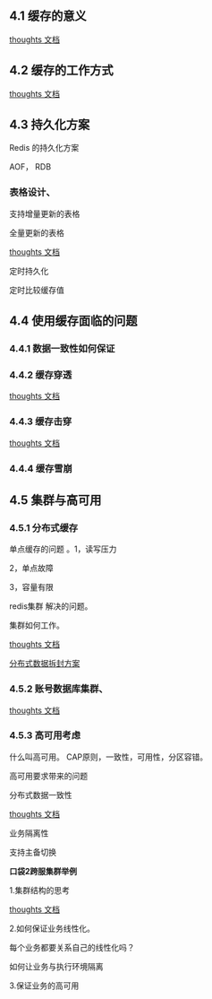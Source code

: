 ## 4.1 缓存的意义
[thoughts 文档](https://thoughts.teambition.com/workspaces/5ef1a751f60ea9001bd606cc/docs/5fe700154cc5830001c553c8)

## 4.2 缓存的工作方式
[thoughts 文档](https://thoughts.teambition.com/workspaces/5ef1a751f60ea9001bd606cc/docs/5fe5a58aeaa11900018bec93)

## 4.3 持久化方案
Redis 的持久化方案

AOF， RDB

### 表格设计、
支持增量更新的表格

全量更新的表格

[thoughts 文档](https://thoughts.teambition.com/workspaces/5ef1a751f60ea9001bd606cc/docs/5fe703a1eaa119000191af6d)

定时持久化

定时比较缓存值

## 4.4 使用缓存面临的问题
### 4.4.1 数据一致性如何保证
### 4.4.2 缓存穿透
[thoughts 文档](https://thoughts.teambition.com/workspaces/5ef1a751f60ea9001bd606cc/docs/5fe5a4934cc5830001bfbeaf)

### 4.4.3 缓存击穿
[thoughts 文档](https://thoughts.teambition.com/workspaces/5ef1a751f60ea9001bd606cc/docs/5fe5a2a04cc5830001bf9c02)

### 4.4.4 缓存雪崩
## 4.5 集群与高可用
### 4.5.1 分布式缓存
单点缓存的问题 。1，读写压力

2，单点故障

3，容量有限

redis集群 解决的问题。

集群如何工作。

[thoughts 文档](https://thoughts.teambition.com/workspaces/5ef1a751f60ea9001bd606cc/docs/5fea091a4cc5830001d5a88c)

[<u>分布式数据拆封方案</u>](https://thoughts.teambition.com/workspaces/5ef1a751f60ea9001bd606cc/docs/5fec23a83739830001a63980)

### 4.5.2 账号数据库集群、
[thoughts 文档](https://thoughts.teambition.com/workspaces/5ef1a751f60ea9001bd606cc/docs/5fe71f0512d5ba000160e0d6)

### 4.5.3 高可用考虑
什么叫高可用。 CAP原则，一致性，可用性，分区容错。

高可用要求带来的问题

分布式数据一致性

[thoughts 文档](https://thoughts.teambition.com/workspaces/5ef1a751f60ea9001bd606cc/docs/5fe71d25eaa1190001921e33)

业务隔离性

支持主备切换

**口袋2跨服集群举例**

1.集群结构的思考

[thoughts 文档](https://thoughts.teambition.com/workspaces/5ef1a751f60ea9001bd606cc/docs/5f74309ae6eed5000198e93a)

2.如何保证业务线性化。

每个业务都要关系自己的线性化吗？

如何让业务与执行环境隔离

3.保证业务的高可用

